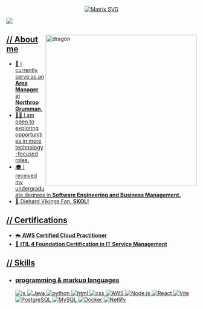 <p align="center">
  <a href="https://www.youtube.com/watch?v=dQw4w9WgXcQ">
    <img src="https://raw.githubusercontent.com/rodrigograca31/rodrigograca31/master/matrix.svg" alt="Matrix SVG" />
  </a>
</p>


<a href="https://www.linkedin.com/in/stephengeluz/"><img src="https://img.shields.io/badge/LinkedIn-0077B5?style=for-the-badge&logo=linkedin&logoColor=white"></img>

<div>

<img align="right" width="400" alt="dragon" src="https://i.pinimg.com/originals/5f/29/30/5f293030b863a0c6f927959f7c57d3bc.jpg"/>

<h2> // About me </h2>

- 🚀 I currently serve as an **Area Manager** at **Northrop Grumman**.
- 👨‍💻 I am open to exploring opportunities in more technology-focused roles.
- 🎓 I received my undergraduate degrees in **Software Engineering and Business Management.**
- 🏈 Diehard Vikings Fan. **SKOL!**
<h2>  // Certifications  </h2>

- ☁️ **AWS Certified Cloud Practitioner**
- 💼 **ITIL 4 Foundation Certification in IT Service Management** 
  
<h2>  // Skills  </h2>
  
- <h3> programming & markup languages </h3>

  <img src = "https://img.shields.io/badge/JavaScript-111111?style=for-the-badge&logo=javascript&logoColor=F7DF1E" alt = "js" />
  <img src="https://img.shields.io/badge/Java-007396?style=for-the-badge&logo=java&logoColor=white" alt="Java" />
  <img src = "https://img.shields.io/badge/Python-14354C?style=for-the-badge&logo=python&logoColor=white" alt = "python" />
  <img src = "https://img.shields.io/badge/HTML5-E34F26?style=for-the-badge&logo=html5&logoColor=white" alt = "html" />
  <img src = "https://img.shields.io/badge/CSS3-1572B6?style=for-the-badge&logo=css3&logoColor=white" alt = "css" />
  <img src="https://img.shields.io/badge/AWS-232F3E?style=for-the-badge&logo=amazonaws&logoColor=white" alt="AWS" />
  <img src="https://img.shields.io/badge/Node.js-339933?style=for-the-badge&logo=node.js&logoColor=white" alt="Node.js" />
  <img src="https://img.shields.io/badge/React-20232A?style=for-the-badge&logo=react&logoColor=61DAFB" alt="React" />
  <img src="https://img.shields.io/badge/Vite-646CFF?style=for-the-badge&logo=vite&logoColor=white" alt="Vite" />
  <img src="https://img.shields.io/badge/PostgreSQL-316192?style=for-the-badge&logo=postgresql&logoColor=white" alt="PostgreSQL" />
  <img src="https://img.shields.io/badge/MySQL-4479A1?style=for-the-badge&logo=mysql&logoColor=white" alt="MySQL" />
  <img src="https://img.shields.io/badge/Docker-2496ED?style=for-the-badge&logo=docker&logoColor=white" alt="Docker" />
  <img src="https://img.shields.io/badge/Netlify-00C7B7?style=for-the-badge&logo=netlify&logoColor=white" alt="Netlify" />
  


<!---

--->
